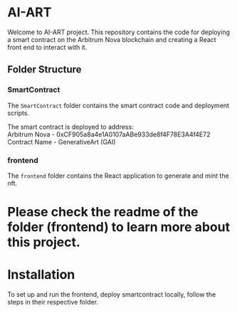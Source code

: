 # AI-ART

Welcome to AI-ART project. This repository contains the code for deploying a smart contract on the Arbitrum Nova blockchain and creating a React front end to interact with it.

## Folder Structure

### SmartContract

The `SmartContract` folder contains the smart contract code and deployment scripts.

The smart contract is deployed to address: <br /> 
Arbitrum Nova - 0xCF905a8a4e1A0107aABe933de8f4F78E3A4f4E72 <br /> 
Contract Name -  GenerativeArt (GAI) <br /> 

### frontend

The `frontend` folder contains the React application to generate and mint the nft.

# Please check the readme of the folder (frontend) to learn more about this project.

# Installation
To set up and run the frontend, deploy smartcontract locally, follow the steps in their respective folder.

